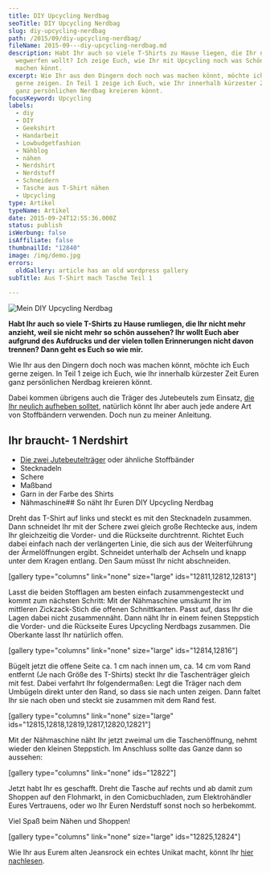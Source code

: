 ```yaml
---
title: DIY Upcycling Nerdbag
seoTitle: DIY Upcycling Nerdbag
slug: diy-upcycling-nerdbag
path: /2015/09/diy-upcycling-nerdbag/
fileName: 2015-09---diy-upcycling-nerdbag.md
description: Habt Ihr auch so viele T-Shirts zu Hause liegen, die Ihr nicht
  wegwerfen wollt? Ich zeige Euch, wie Ihr mit Upcycling noch was Schönes daraus
  machen könnt.
excerpt: Wie Ihr aus den Dingern doch noch was machen könnt, möchte ich Euch
  gerne zeigen. In Teil 1 zeige ich Euch, wie Ihr innerhalb kürzester Zeit Euren
  ganz persönlichen Nerdbag kreieren könnt.
focusKeyword: Upcycling
labels:
  - diy
  - DIY
  - Geekshirt
  - Handarbeit
  - Lowbudgetfashion
  - Nähblog
  - nähen
  - Nerdshirt
  - Nerdstuff
  - Schneidern
  - Tasche aus T-Shirt nähen
  - Upcycling
type: Artikel
typeName: Artikel
date: 2015-09-24T12:55:36.000Z
status: publish
isWerbung: false
isAffiliate: false
thumbnailId: "12840"
image: /img/demo.jpg
errors:
  oldGallery: article has an old wordpress gallery
subTitle: Aus T-Shirt mach Tasche Teil 1
  
---
```


![Mein DIY Upcycling Nerdbag](http://cardamonchai.com/wp-content/uploads/2015/09/DIY-Nerdbag-26-640x960.jpg "Mein DIY Upcycling Nerdbag")

**Habt Ihr auch so viele T-Shirts zu Hause rumliegen, die Ihr nicht mehr
anzieht, weil sie nicht mehr so schön aussehen? Ihr wollt Euch aber aufgrund des
Aufdrucks und der vielen tollen Erinnerungen nicht davon trennen? Dann geht es
Euch so wie mir.**

Wie Ihr aus den Dingern doch noch was machen könnt, möchte ich Euch gerne
zeigen. In Teil 1 zeige ich Euch, wie Ihr innerhalb kürzester Zeit Euren ganz
persönlichen Nerdbag kreieren könnt.

Dabei kommen übrigens auch die Träger des Jutebeutels zum Einsatz,
[die Ihr neulich aufheben solltet](/2015/09/diy-upcycling-turnbeutel/),
natürlich könnt Ihr aber auch jede andere Art von Stoffbändern verwenden. Doch
nun zu meiner Anleitung.

## Ihr braucht- 1 Nerdshirt

- [Die zwei Jutebeutelträger](/2015/09/diy-upcycling-turnbeutel/) oder ähnliche
  Stoffbänder
- Stecknadeln
- Schere
- Maßband
- Garn in der Farbe des Shirts
- Nähmaschine## So näht Ihr Euren DIY Upcycling Nerdbag

Dreht das T-Shirt auf links und steckt es mit den Stecknadeln zusammen. Dann
schneidet Ihr mit der Schere zwei gleich große Rechtecke aus, indem Ihr
gleichzeitig die Vorder- und die Rückseite durchtrennt. Richtet Euch dabei
einfach nach der verlängerten Linie, die sich aus der Weiterführung der
Ärmelöffnungen ergibt. Schneidet unterhalb der Achseln und knapp unter dem
Kragen entlang. Den Saum müsst Ihr nicht abschneiden.

[gallery type="columns" link="none" size="large" ids="12811,12812,12813"]

Lasst die beiden Stofflagen am besten einfach zusammengesteckt und kommt zum
nächsten Schritt: Mit der Nähmaschine umsäumt Ihr im mittleren Zickzack-Stich
die offenen Schnittkanten. Passt auf, dass Ihr die Lagen dabei nicht
zusammennäht. Dann näht Ihr in einem feinen Steppstich die Vorder- und die
Rückseite Eures Upcycling Nerdbags zusammen. Die Oberkante lasst Ihr natürlich
offen.

[gallery type="columns" link="none" size="large" ids="12814,12816"]

Bügelt jetzt die offene Seite ca. 1 cm nach innen um, ca. 14 cm vom Rand
entfernt (Je nach Größe des T-Shirts) steckt Ihr die Taschenträger gleich mit
fest. Dabei verfahrt Ihr folgendermaßen: Legt die Träger nach dem Umbügeln
direkt unter den Rand, so dass sie nach unten zeigen. Dann faltet Ihr sie nach
oben und steckt sie zusammen mit dem Rand fest.

[gallery type="columns" link="none" size="large"
ids="12815,12818,12819,12817,12820,12821"]

Mit der Nähmaschine näht Ihr jetzt zweimal um die Taschenöffnung, nehmt wieder
den kleinen Steppstich. Im Anschluss sollte das Ganze dann so aussehen:

[gallery type="columns" link="none" ids="12822"]

Jetzt habt Ihr es geschafft. Dreht die Tasche auf rechts und ab damit zum
Shoppen auf den Flohmarkt, in den Comicbuchladen, zum Elektrohändler Eures
Vertrauens, oder wo Ihr Euren Nerdstuff sonst noch so herbekommt.

Viel Spaß beim Nähen und Shoppen!

[gallery type="columns" link="none" size="large" ids="12825,12824"]

Wie Ihr aus Eurem alten Jeansrock ein echtes Unikat macht, könnt Ihr
[hier nachlesen](/2015/08/diy-upcycling-jeansrock/).

  